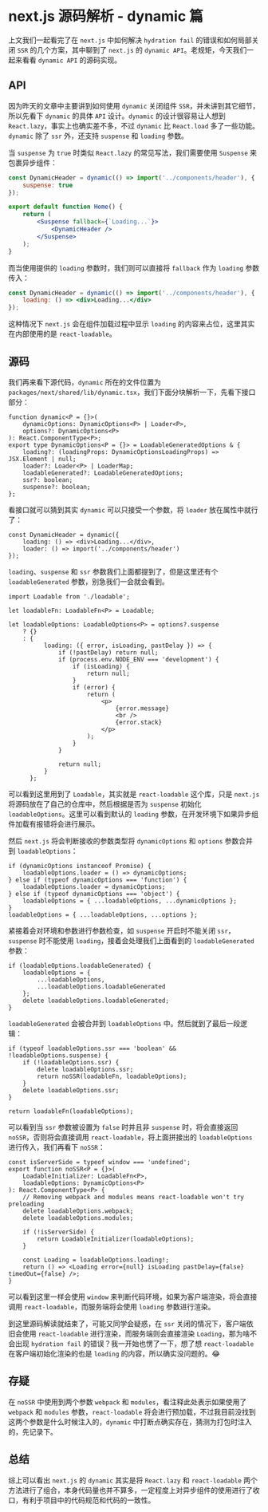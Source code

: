 # next.js 源码解析 - dynamic 篇

上文我们一起看完了在 `next.js` 中如何解决 `hydration fail` 的错误和如何局部关闭 `SSR` 的几个方案，其中聊到了 `next.js` 的 `dynamic API`。老规矩，今天我们一起来看看 `dynamic API` 的源码实现。

## API

因为昨天的文章中主要讲到如何使用 `dynamic` 关闭组件 `SSR`，并未讲到其它细节，所以先看下 `dynamic` 的具体 `API` 设计。`dynamic` 的设计很容易让人想到 `React.lazy`，事实上也确实差不多，不过 `dynamic` 比 `React.load` 多了一些功能。`dynamic` 除了 `ssr` 外，还支持 `suspense` 和 `loading` 参数。

当 `suspense` 为 `true` 时类似 `React.lazy` 的常见写法，我们需要使用 `Suspense` 来包裹异步组件：

```jsx
const DynamicHeader = dynamic(() => import('../components/header'), {
    suspense: true
});

export default function Home() {
    return (
        <Suspense fallback={`Loading...`}>
            <DynamicHeader />
        </Suspense>
    );
}
```

而当使用提供的 `loading` 参数时，我们则可以直接将 `fallback` 作为 `loading` 参数传入：

```jsx
const DynamicHeader = dynamic(() => import('../components/header'), {
    loading: () => <div>Loading...</div>
});
```

这种情况下 `next.js` 会在组件加载过程中显示 `loading` 的内容来占位，这里其实在内部使用的是 `react-loadable`。

## 源码

我们再来看下源代码，`dynamic` 所在的文件位置为 `packages/next/shared/lib/dynamic.tsx`，我们下面分块解析一下，先看下接口部分：

```tsx
function dynamic<P = {}>(
    dynamicOptions: DynamicOptions<P> | Loader<P>,
    options?: DynamicOptions<P>
): React.ComponentType<P>;
export type DynamicOptions<P = {}> = LoadableGeneratedOptions & {
    loading?: (loadingProps: DynamicOptionsLoadingProps) => JSX.Element | null;
    loader?: Loader<P> | LoaderMap;
    loadableGenerated?: LoadableGeneratedOptions;
    ssr?: boolean;
    suspense?: boolean;
};
```

看接口就可以猜到其实 `dynamic` 可以只接受一个参数，将 `loader` 放在属性中就行了：

```tsx
const DynamicHeader = dynamic({
    loading: () => <div>Loading...</div>,
    loader: () => import('../components/header')
});
```

`loading`、`suspense` 和 `ssr` 参数我们上面都提到了，但是这里还有个 `loadableGenerated` 参数，别急我们一会就会看到。

```tsx
import Loadable from './loadable';

let loadableFn: LoadableFn<P> = Loadable;

let loadableOptions: LoadableOptions<P> = options?.suspense
    ? {}
    : {
          loading: ({ error, isLoading, pastDelay }) => {
              if (!pastDelay) return null;
              if (process.env.NODE_ENV === 'development') {
                  if (isLoading) {
                      return null;
                  }
                  if (error) {
                      return (
                          <p>
                              {error.message}
                              <br />
                              {error.stack}
                          </p>
                      );
                  }
              }

              return null;
          }
      };
```

可以看到这里用到了 `Loadable`，其实就是 `react-loadable` 这个库，只是 `next.js` 将源码放在了自己的仓库中，然后根据是否为 `suspense` 初始化 `loadableOptions`。这里可以看到默认的 `loading` 参数，在开发环境下如果异步组件加载有报错将会进行展示。

然后 `next.js` 将会判断接收的参数类型将 `dynamicOptions` 和 `options` 参数合并到 `loadableOptions`：

```tsx
if (dynamicOptions instanceof Promise) {
    loadableOptions.loader = () => dynamicOptions;
} else if (typeof dynamicOptions === 'function') {
    loadableOptions.loader = dynamicOptions;
} else if (typeof dynamicOptions === 'object') {
    loadableOptions = { ...loadableOptions, ...dynamicOptions };
}
loadableOptions = { ...loadableOptions, ...options };
```

紧接着会对环境和参数进行参数检查，如 `suspense` 开启时不能关闭 `ssr`，`suspense` 时不能使用 `loading`，接着会处理我们上面看到的 `loadableGenerated` 参数：

```tsx
if (loadableOptions.loadableGenerated) {
    loadableOptions = {
        ...loadableOptions,
        ...loadableOptions.loadableGenerated
    };
    delete loadableOptions.loadableGenerated;
}
```

`loadableGenerated` 会被合并到 `loadableOptions` 中。然后就到了最后一段逻辑：

```tsx
if (typeof loadableOptions.ssr === 'boolean' && !loadableOptions.suspense) {
    if (!loadableOptions.ssr) {
        delete loadableOptions.ssr;
        return noSSR(loadableFn, loadableOptions);
    }
    delete loadableOptions.ssr;
}

return loadableFn(loadableOptions);
```

可以看到当 `ssr` 参数被设置为 `false` 时并且非 `suspense` 时，将会直接返回 `noSSR`，否则将会直接调用 `react-loadable`，将上面拼接出的 `loadableOptions` 进行传入，我们再看下 `noSSR`：

```tsx
const isServerSide = typeof window === 'undefined';
export function noSSR<P = {}>(
    LoadableInitializer: LoadableFn<P>,
    loadableOptions: DynamicOptions<P>
): React.ComponentType<P> {
    // Removing webpack and modules means react-loadable won't try preloading
    delete loadableOptions.webpack;
    delete loadableOptions.modules;

    if (!isServerSide) {
        return LoadableInitializer(loadableOptions);
    }

    const Loading = loadableOptions.loading!;
    return () => <Loading error={null} isLoading pastDelay={false} timedOut={false} />;
}
```

可以看到这里一样会使用 `window` 来判断代码环境，如果为客户端渲染，将会直接调用 `react-loadable`，而服务端将会使用 `loading` 参数进行渲染。

到这里源码解读就结束了，可能又同学会疑惑，在 `ssr` 关闭的情况下，客户端依旧会使用 `react-loadable` 进行渲染，而服务端则会直接渲染 `Loading`，那为啥不会出现 `hydration fail` 的错误？我一开始也愣了一下，想了想 `react-loadable` 在客户端初始化渲染的也是 `loading` 的内容，所以确实没问题的。😂

## 存疑

在 `noSSR` 中使用到两个参数 `webpack` 和 `modules`，看注释此处表示如果使用了 `webpack` 和 `modules` 参数，`react-loadable` 将会进行预加载，不过我目前没找到这两个参数是什么时候注入的，`dynamic` 中打断点确实存在，猜测为打包时注入的，先记录下。

## 总结

综上可以看出 `next.js` 的 `dynamic` 其实是将 `React.lazy` 和 `react-loadable` 两个方法进行了组合，本身代码量也并不算多，一定程度上对异步组件的使用进行了收口，有利于项目中的代码规范和代码的一致性。
